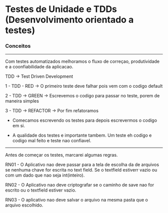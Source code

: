 # Testes de Unidade e TDDs (Desenvolvimento orientado a testes)

### Conceitos 

--------------------------

Com testes automatizados melhoramos o fluxo de correçao, produtividade e a coonfiabilidade da aplicacao.


TDD -> Test Driven Development

1 - TDD - RED -> O primeiro teste deve falhar pois vem com o codigo default

2 - TDD -> GREEN -> Escrevemos o codigo para passar no teste, porem de maneira simples

3 - TDD -> REFACTOR -> Por fim refatoramos 

-  Comecamos escrevendo os testes para depois escrevermos o codigo em si.

- A qualidade dos testes e importante tambem. Um teste eh codigo e codigo mal feito e teste nao confiavel.

---------------
Antes de começar os testes, marcarei algumas regras.

RN01 - O Aplicativo nao deve passar para a tela de escolha da de arquivos se nenhuma chave for escrita
            no text field. Se o textfield estiverr vazio ou com um dado que nao seja int(inteiro).
            
RN02 - O Aplicativo nao deve criptografar se o caminho de save nao for escrito ou o textfield estiver vazio.

RN03 - O aplicativo nao deve salvar o arquivo na mesma pasta que o arquivo escolhido.
